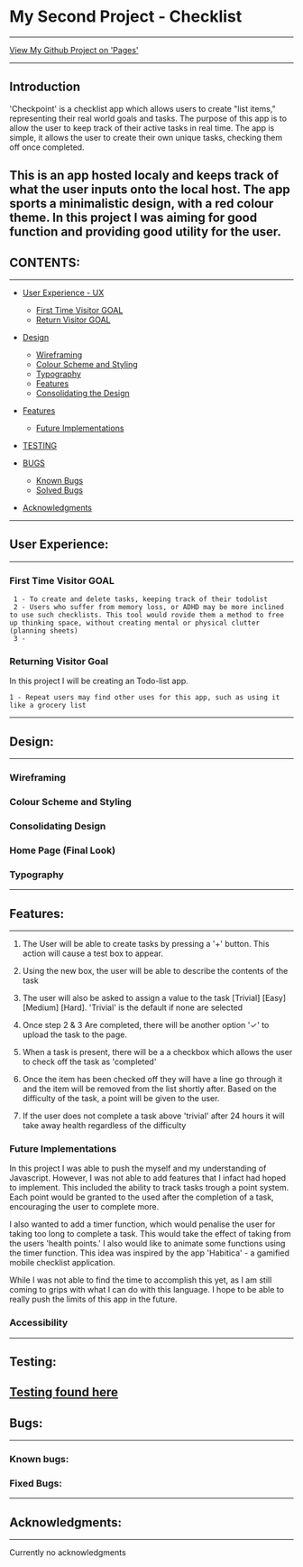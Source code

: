 # My Second Project - Checklist
---

[View My Github Project on 'Pages'](https://armandoh4.github.io/checkpoint-taskmanager/)

---
## Introduction

'Checkpoint' is a checklist app which allows users to create "list items," representing their real world goals and tasks. The purpose of this app is to allow the user to keep track of their active tasks in real time. The app is simple, it allows the user to create their own unique tasks, checking them off once completed.

This is an app hosted localy and keeps track of what the user inputs onto the local host. The app sports a minimalistic design, with a red colour theme. In this project I was aiming for good function and providing good utility for the user.
---
## CONTENTS:
---
* [User Experience - UX](#user-experience) 
    * [First Time Visitor GOAL](#first-time-visitor-goal)
    * [Return Visitor GOAL](#returning-visitor-goal)

* [Design](#design)
    * [Wireframing](#wireframing)
    * [Colour Scheme and Styling](#colour-scheme-and-styling) 
    * [Typography](#typography)
    * [Features](#features)
    * [Consolidating the Design](#consolidating-design)

* [Features](#features)
    * [Future Implementations](#future-implementations)

* [TESTING](#testing)

* [BUGS](#bugs)
  * [Known Bugs](#known-bugs)
  * [Solved Bugs](#solved-bugs)

* [Acknowledgments](#acknowledgments)
---
## User Experience:
---
### First Time Visitor GOAL

     1 - To create and delete tasks, keeping track of their todolist
     2 - Users who suffer from memory loss, or ADHD may be more inclined to use such checklists. This tool would rovide them a method to free up thinking space, without creating mental or physical clutter (planning sheets)
     3 -

### Returning Visitor Goal
In this project I will be creating an Todo-list app.

    1 - Repeat users may find other uses for this app, such as using it like a grocery list

---
## Design:
---
### Wireframing
            
### Colour Scheme and Styling

### Consolidating Design

### Home Page (Final Look)

### Typography


---
## Features:
---
<!-- example structure:
* navigaton
    *mobile x button
        ![Burger Icon](assets/readme_img/burger.png)

--->

1) The User will be able to create tasks by pressing a '+' button. This action will cause a test box to appear.

2) Using the new box, the user will be able to describe the contents of the task

3) The user will also be asked to assign a value to the task [Trivial] [Easy] [Medium] [Hard]. 'Trivial' is the default if none are selected

4) Once step 2 & 3 Are completed, there will be another option '✓' to upload the task to the page.

5) When a task is present, there will be a a checkbox which allows the user to check off the task as 'completed'

6) Once the item has been checked off they will have a line go through it and the item will be removed from the list shortly after. Based on the difficulty of the task, a point will be given to the user.

7) If the user does not complete a task above 'trivial' after 24 hours it will take away health regardless of the difficulty 

### Future Implementations

In this project I was able to push the myself and my understanding of Javascript. However, I was not able to add features that I infact had hoped to implement. This included the ability to track tasks trough a point system. Each point would be granted to the used after the completion of a task, encouraging the user to complete more.

I also wanted to add a timer function, which would penalise the user for taking too long to complete a task. This would take the effect of taking from the users 'health points.' I also would like to animate some functions using the timer function. This idea was inspired by the app 'Habitica' - a gamified mobile checklist application.

While I was not able to find the time to accomplish this yet, as I am still coming to grips with what I can do with this language. I hope to be able to really push the limits of this app in the future.

### Accessibility

---
## Testing:
[Testing found here](TESTING.md)
---
## Bugs:
---
### Known bugs:

### Fixed Bugs:
---
##  Acknowledgments:
---
Currently no acknowledgments
